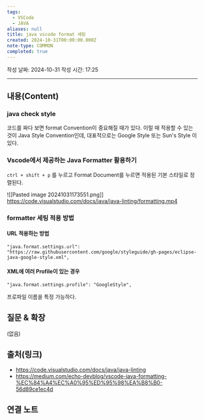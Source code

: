 ```yaml
---
tags:
  - VSCode
  - JAVA
aliases: null
title: java vscode format 세팅
created: 2024-10-31T00:00:00.000Z
note-type: COMMON
completed: true
---
```

작성 날짜: 2024-10-31
작성 시간: 17:25


----
## 내용(Content)

### java check style

코드를 짜다 보면 format Convention이 중요해질 때가 있다. 이럴 때 적용할 수 있는 것이 Java Style Convention인데, 대표적으로는 Google Style 또는 Sun's Style 이 있다.

### Vscode에서 제공하는 Java Formatter 활용하기

`ctrl + shift + p` 를 누르고 Format Document를 누르면 적용된 기본 스타일로 정렬된다.

![[Pasted image 20241031173551.png]]
https://code.visualstudio.com/docs/java/java-linting/formatting.mp4

### formatter 세팅 적용 방법

#### URL 적용하는 방법
```text
"java.format.settings.url": "https://raw.githubusercontent.com/google/styleguide/gh-pages/eclipse-java-google-style.xml",

```

#### XML에 여러 Profile이 있는 경우

```text
"java.format.settings.profile": "GoogleStyle",
```

프로파일 이름을 특정 가능하다.

## 질문 & 확장

(없음)

## 출처(링크)

- https://code.visualstudio.com/docs/java/java-linting
- https://medium.com/echo-devblog/vscode-java-formatting-%EC%84%A4%EC%A0%95%ED%95%98%EA%B8%B0-56d89ce1ec4d

## 연결 노트


